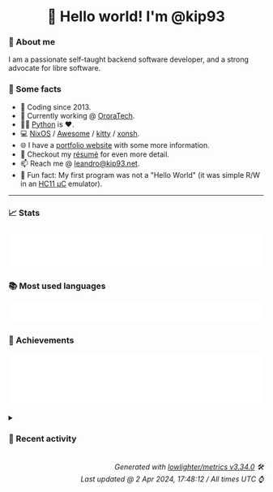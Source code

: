 <!-- README template, populated using this action:
     https://github.com/kip93/kip93/blob/main/.github/workflows/readme.yml. -->

<h1 align="center">👋 Hello world! I'm @kip93</h1> <!-- LOGIN => username -->

### 👤 About me

I am a passionate self-taught backend software developer, and a strong advocate for libre software.


### 💬 Some facts

* 📅 Coding since 2013.
* 💼 Currently working @ [OroraTech](https://ororatech.com/).
* 👨‍💻 [Python](https://github.com/search?q=user%3Akip93&l=python) is ❤️. <!-- LOGIN => username -->
* 💻 [NixOS](https://github.com/NixOS/) /
     [Awesome](https://github.com/awesomeWM/) /
     [kitty](https://github.com/kovidgoyal/kitty/) /
     [xonsh](https://github.com/xonsh/).
* 🌐 I have a [portfolio website](https://kip93.net/) with some more information.
* 📝 Checkout my [résumé](https://kip93.net/resume/) for even more detail.
* 📫 Reach me @ [leandro@kip93.net](mailto:leandro@kip93.net).
* 🎲 Fun fact: My first program was not a "Hello World" (it was simple R/W in an [HC11 µC](https://en.wikipedia.org/wiki/68HC11) emulator).


-----------------------------------------------------------------------------------------------------------------------


### 📈 Stats

![](./stats.svg)


### 📚 Most used languages <!-- by percentage, in decreasing order -->

![](./languages.svg)


### 🏅 Achievements

![](./achievements.svg)


<details> <!-- Last activity -->
<!-- Almost verbatim copy of https://github.com/lowlighter/metrics/blob/latest/source/templates/markdown/partials/activity.ejs, but restructured to be foldable. -->
<summary><h3>📰 Recent activity</h3></summary>

* ➡️ Pushed 2 commits in [kip93/cp437-tools](https://github.com/kip93/cp437-tools) on branch `main`
  * [#b66ee3c](https://github.com/kip93/cp437-tools/commit/b66ee3c) More tests &amp; fixes
  * [#3ea5930](https://github.com/kip93/cp437-tools/commit/3ea5930) Add crates.io badge
  * *On 31 Mar 2024, 14:27:53*
* ➡️ Pushed 2 commits in [kip93/cp437-tools](https://github.com/kip93/cp437-tools) on branch `main`
  * [#13bd1c1](https://github.com/kip93/cp437-tools/commit/13bd1c1) More tests
  * [#784286f](https://github.com/kip93/cp437-tools/commit/784286f) Standardize-ish exit codes
  * *On 29 Mar 2024, 22:14:18*
* ➡️ Pushed 6 commits in [kip93/cp437-tools](https://github.com/kip93/cp437-tools) on branch `main`
  * [#eb51fc5](https://github.com/kip93/cp437-tools/commit/eb51fc5) Use meta default
  * [#4b74a72](https://github.com/kip93/cp437-tools/commit/4b74a72) Add meta tests
  * [#0ef853a](https://github.com/kip93/cp437-tools/commit/0ef853a) Fix type check
  * [#0d7a114](https://github.com/kip93/cp437-tools/commit/0d7a114) Fix date check
  * [#8a816d8](https://github.com/kip93/cp437-tools/commit/8a816d8) Add meta defaults
  * [#218537e](https://github.com/kip93/cp437-tools/commit/218537e) Add test coverage
  * *On 28 Mar 2024, 23:54:28*
* ➡️ Pushed 3 commits in [kip93/cp437-tools](https://github.com/kip93/cp437-tools) on branch `main`
  * [#84543c3](https://github.com/kip93/cp437-tools/commit/84543c3) Add first tests
  * [#4460134](https://github.com/kip93/cp437-tools/commit/4460134) Move process function to its own file
  * [#c914526](https://github.com/kip93/cp437-tools/commit/c914526) Fix format again
  * *On 26 Mar 2024, 23:19:55*
</details>


<h6 align="right"><em>
    Generated with <a href="https://github.com/lowlighter/metrics/tree/latest/">lowlighter/metrics v3.34.0</a> 🛠️<br> <!-- VERSION => MAJOR.minor.patch -->
    Last updated @ 2 Apr 2024, 17:48:12 / All times UTC ⌚ <!-- meta.generated => DD/MM/YYYY, hh:mm -->
</em></h6>
